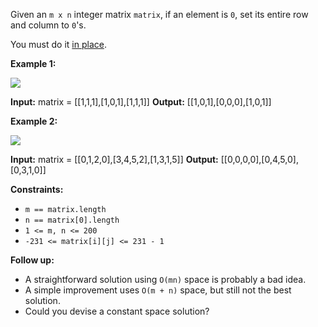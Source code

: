 Given an `m x n` integer matrix `matrix`, if an element is `0`, set its entire row and column to `0`'s.

You must do it [in place](https://en.wikipedia.org/wiki/In-place_algorithm).

**Example 1:**

![](https://assets.leetcode.com/uploads/2020/08/17/mat1.jpg)

**Input:** matrix = \[\[1,1,1\],\[1,0,1\],\[1,1,1\]\]
**Output:** \[\[1,0,1\],\[0,0,0\],\[1,0,1\]\]

**Example 2:**

![](https://assets.leetcode.com/uploads/2020/08/17/mat2.jpg)

**Input:** matrix = \[\[0,1,2,0\],\[3,4,5,2\],\[1,3,1,5\]\]
**Output:** \[\[0,0,0,0\],\[0,4,5,0\],\[0,3,1,0\]\]

**Constraints:**

*   `m == matrix.length`
*   `n == matrix[0].length`
*   `1 <= m, n <= 200`
*   `-231 <= matrix[i][j] <= 231 - 1`

**Follow up:**

*   A straightforward solution using `O(mn)` space is probably a bad idea.
*   A simple improvement uses `O(m + n)` space, but still not the best solution.
*   Could you devise a constant space solution?